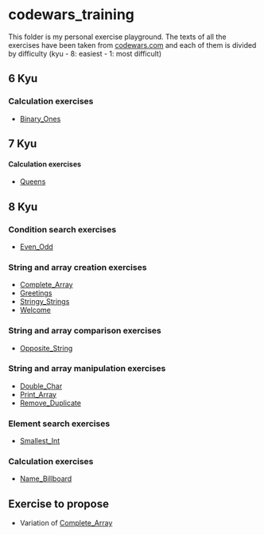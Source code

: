 # codewars_training

This folder is my personal exercise playground. The texts of all the exercises have been taken from [codewars.com](https://www.codewars.com) and each of them is divided by difficulty (kyu - 8: easiest - 1: most difficult)

## 6 Kyu

### Calculation exercises

- [Binary_Ones](JavaScript/6_kyu/Calculation/Binary_Ones.js)

## 7 Kyu

#### Calculation exercises

- [Queens](JavaScript/7_kyu/Calculation/Queens.js)

## 8 Kyu

### Condition search exercises

- [Even_Odd](JavaScript/8_kyu/Condition_search/Even_Odd.js)

### String and array creation exercises

- [Complete_Array](JavaScript/8_kyu/String_array_creation/Complete_Array.js)
- [Greetings](JavaScript/8_kyu/String_array_creation/Greetings.js)
- [Stringy_Strings](JavaScript/8_kyu/String_array_creation/Stringy_Strings.js)
- [Welcome](JavaScript/8_kyu/String_array_creation/Welcome.js)

### String and array comparison exercises

- [Opposite_String](JavaScript/8_kyu/String_array_comparison/Opposite_String.js)

### String and array manipulation exercises

- [Double_Char](JavaScript/8_kyu/String_array_manipulation/Double_Char.js)
- [Print_Array](JavaScript/8_kyu/String_array_manipulation/Print_Array.js)
- [Remove_Duplicate](JavaScript/8_kyu/String_array_manipulation/Remove_Duplicate.js)

### Element search exercises

- [Smallest_Int](JavaScript/8_kyu/Element_search/Smallest_Int.js)

### Calculation exercises

- [Name_Billboard](JavaScript/8_kyu/Calculation/Name_Billboard.js)

## Exercise to propose

- Variation of [Complete_Array](JavaScript/8_kyu/String_array_creation/Complete_Array.js)
